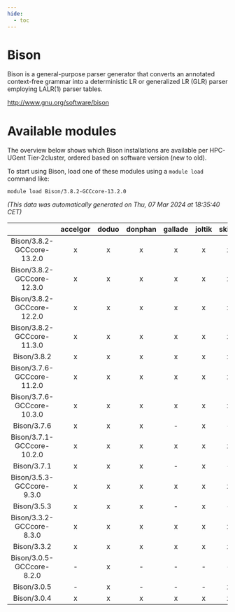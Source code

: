 ```yaml
---
hide:
  - toc
---
```


Bison
=====


Bison is a general-purpose parser generator that converts an annotated context-free grammar into a deterministic LR or generalized LR (GLR) parser employing LALR(1) parser tables.

http://www.gnu.org/software/bison
# Available modules


The overview below shows which Bison installations are available per HPC-UGent Tier-2cluster, ordered based on software version (new to old).

To start using Bison, load one of these modules using a `module load` command like:

```shell
module load Bison/3.8.2-GCCcore-13.2.0
```

*(This data was automatically generated on Thu, 07 Mar 2024 at 18:35:40 CET)*  

| |accelgor|doduo|donphan|gallade|joltik|skitty|
| :---: | :---: | :---: | :---: | :---: | :---: | :---: |
|Bison/3.8.2-GCCcore-13.2.0|x|x|x|x|x|x|
|Bison/3.8.2-GCCcore-12.3.0|x|x|x|x|x|x|
|Bison/3.8.2-GCCcore-12.2.0|x|x|x|x|x|x|
|Bison/3.8.2-GCCcore-11.3.0|x|x|x|x|x|x|
|Bison/3.8.2|x|x|x|x|x|x|
|Bison/3.7.6-GCCcore-11.2.0|x|x|x|x|x|x|
|Bison/3.7.6-GCCcore-10.3.0|x|x|x|x|x|x|
|Bison/3.7.6|x|x|x|-|x|-|
|Bison/3.7.1-GCCcore-10.2.0|x|x|x|x|x|x|
|Bison/3.7.1|x|x|x|-|x|-|
|Bison/3.5.3-GCCcore-9.3.0|x|x|x|x|x|x|
|Bison/3.5.3|x|x|x|-|x|-|
|Bison/3.3.2-GCCcore-8.3.0|x|x|x|x|x|x|
|Bison/3.3.2|x|x|x|x|x|x|
|Bison/3.0.5-GCCcore-8.2.0|-|x|-|-|-|-|
|Bison/3.0.5|-|x|-|-|-|x|
|Bison/3.0.4|x|x|x|x|x|x|
